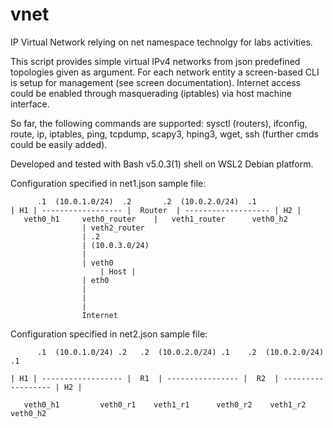 # vnet
<p>IP Virtual Network relying on net namespace technolgy for labs activities. </p>

<p>This script provides simple virtual IPv4 networks from json predefined topologies given as argument.
For each network entity a screen-based CLI is setup for management (see screen documentation).
Internet access could be enabled through masquerading (iptables) via host machine interface.</p>
<p>So far, the following commands are supported: sysctl (routers), ifconfig, route, ip, iptables, 
ping, tcpdump, scapy3, hping3, wget, ssh (further cmds could be easily added).</p>

<p>Developed and tested with Bash v5.0.3(1) shell on WSL2 Debian platform. </p>

Configuration specified in net1.json sample file:

	      .1  (10.0.1.0/24)  .2	      .2  (10.0.2.0/24)  .1
	| H1 | ------------------ |  Router  | ------------------- | H2 |
	   veth0_h1     veth0_router	|   veth1_router      veth0_h2
					| veth2_router
					| .2
					| (10.0.3.0/24)
					|
					| veth0
			     	    | Host |
					| eth0
					|
					|
					|
				    Internet



Configuration specified in net2.json sample file:

	      .1  (10.0.1.0/24) .2	 .2  (10.0.2.0/24) .1    .2  (10.0.2.0/24)  .1

	| H1 | ------------------ |  R1  | ---------------- |  R2  | ------------------ | H2 |

	   veth0_h1    	    veth0_r1	veth1_r1      veth0_r2    veth1_r2	   veth0_h2
